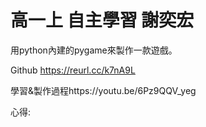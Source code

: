 # 高一上 自主學習 謝奕宏
用python內建的pygame來製作一款遊戲。

Github https://reurl.cc/k7nA9L

學習&製作過程https://youtu.be/6Pz9QQV_yeg

心得:

